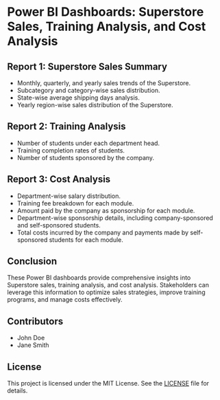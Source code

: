 # Power BI Dashboards: Superstore Sales, Training Analysis, and Cost Analysis

## Report 1: Superstore Sales Summary
- Monthly, quarterly, and yearly sales trends of the Superstore.
- Subcategory and category-wise sales distribution.
- State-wise average shipping days analysis.
- Yearly region-wise sales distribution of the Superstore.

## Report 2: Training Analysis
- Number of students under each department head.
- Training completion rates of students.
- Number of students sponsored by the company.

## Report 3: Cost Analysis
- Department-wise salary distribution.
- Training fee breakdown for each module.
- Amount paid by the company as sponsorship for each module.
- Department-wise sponsorship details, including company-sponsored and self-sponsored students.
- Total costs incurred by the company and payments made by self-sponsored students for each module.

## Conclusion
These Power BI dashboards provide comprehensive insights into Superstore sales, training analysis, and cost analysis. Stakeholders can leverage this information to optimize sales strategies, improve training programs, and manage costs effectively.

## Contributors
- John Doe
- Jane Smith

## License
This project is licensed under the MIT License. See the [LICENSE](LICENSE) file for details.
